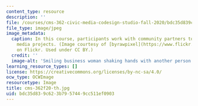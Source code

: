 ```yaml
---
content_type: resource
description: ''
file: /courses/cms-362-civic-media-codesign-studio-fall-2020/bdc35d839c623b7957449cc511ef0903_cms-362f20-th.jpg
file_type: image/jpeg
image_metadata:
  caption: In this course, participants work with community partners to develop civic
    media projects. (Image courtesy of [byrawpixel](https://www.flickr.com/photos/byrawpixel/45739277692)
    on Flickr. Used under CC BY.)
  credit: ''
  image-alt: 'Smiling business woman shaking hands with another person. '
learning_resource_types: []
license: https://creativecommons.org/licenses/by-nc-sa/4.0/
ocw_type: OCWImage
resourcetype: Image
title: cms-362f20-th.jpg
uid: bdc35d83-9c62-3b79-5744-9cc511ef0903
---
```


